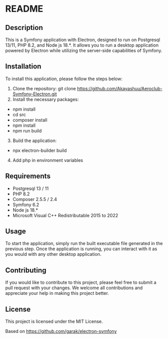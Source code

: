 # README   

## Description  

This is a Symfony application with Electron, designed to run on Postgresql 13/11, PHP 8.2, and Node js 18.*. It allows you to run a desktop application powered by Electron while utilizing the server-side capabilities of Symfony.

## Installation   

To install this application, please follow the steps below:

1. Clone the repository: git clone https://github.com/Akayashuu/Aeroclub-Symfony-Electron.git
2. Install the necessary packages:
* npm install
* cd src   
* composer install   
* npm install   
* npm run build    
3. Build the application:   
* npx electron-builder build    
4. Add php in environment variables

## Requirements

* Postgresql 13 / 11   
* PHP 8.2   
* Composer 2.5.5 / 2.4   
* Symfony 6.2   
* Node js 18.* 
* Microsoft Visual C++ Redistributable 2015 to 2022

## Usage

To start the application, simply run the built executable file generated in the previous step. Once the application is running, you can interact with it as you would with any other desktop application.

## Contributing
If you would like to contribute to this project, please feel free to submit a pull request with your changes. We welcome all contributions and appreciate your help in making this project better.

## License

This project is licensed under the MIT License.

Based on https://github.com/garak/electron-symfony


